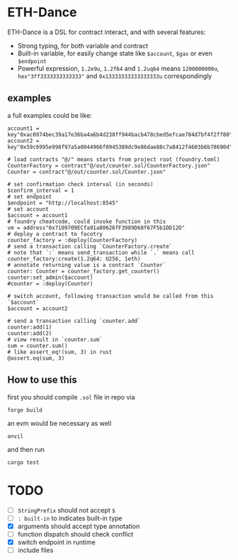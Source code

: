 # ETH-Dance
ETH-Dance is a DSL for contract interact, and with several features:
* Strong typing, for both variable and contract
* Built-in variable, for easily change state like `$account`, `$gas` or even `$endpoint`
* Powerful expression, `1.2e9u`, `1.2f64` and `1.2uq64` means `1200000000u`, `hex"3ff3333333333333"` and `0x13333333333333333u` correspondingly

## examples
a full examples could be like:
```shell
account1 = key"0xac0974bec39a17e36ba4a6b4d238ff944bacb478cbed5efcae784d7bf4f2ff80"
account2 = key"0x59c6995e998f97a5a0044966f0945389dc9e86dae88c7a8412f4603b6b78690d"

# load contracts "@/" means starts from project root (foundry.toml)
CounterFactory = contract"@/out/counter.sol/CounterFactory.json"
Counter = contract"@/out/counter.sol/Counter.json"

# set confirmation check interval (in seconds)
$confirm_interval = 1
# set endpoint
$endpoint = "http://localhost:8545"
# set account
$account = account1
# foundry cheatcode, could invoke function in this
vm = address"0x7109709ECfa91a80626fF3989D68f67F5b1DD12D"
# deploy a contract to facotry
counter_factory = :deploy(CounterFactory)
# send a transaction calling `CounterFactory.create`
# note that `:` means send_transaction while `.` means call
counter_factory:create(1.2q64: U256, 1eth)
# annotate returning value is a contract `Counter`
counter: Counter = counter_factory.get_counter()
counter:set_admin($account)
#counter = :deploy(Counter)

# switch account, following transaction would be called from this `$account`
$account = account2

# send a transaction calling `counter.add`
counter:add(1)
counter:add(2)
# view result in `counter.sum`
sum = counter.sum()
# like assert_eq!(sum, 3) in rust
@assert.eq(sum, 3)
```

## How to use this
first you should compile `.sol` file in repo via
```shell
forge build
```
an evm would be necessary as well
```shell
anvil
```
and then run
```shell
cargo test
```

TODO
=====
- [ ] `StringPrefix` should not accept `$`
- [ ] `: built-in` to indicates built-in type
- [x] arguments should accept type annotation
- [ ] function dispatch should check conflict
- [x] switch endpoint in runtime
- [ ] include files
